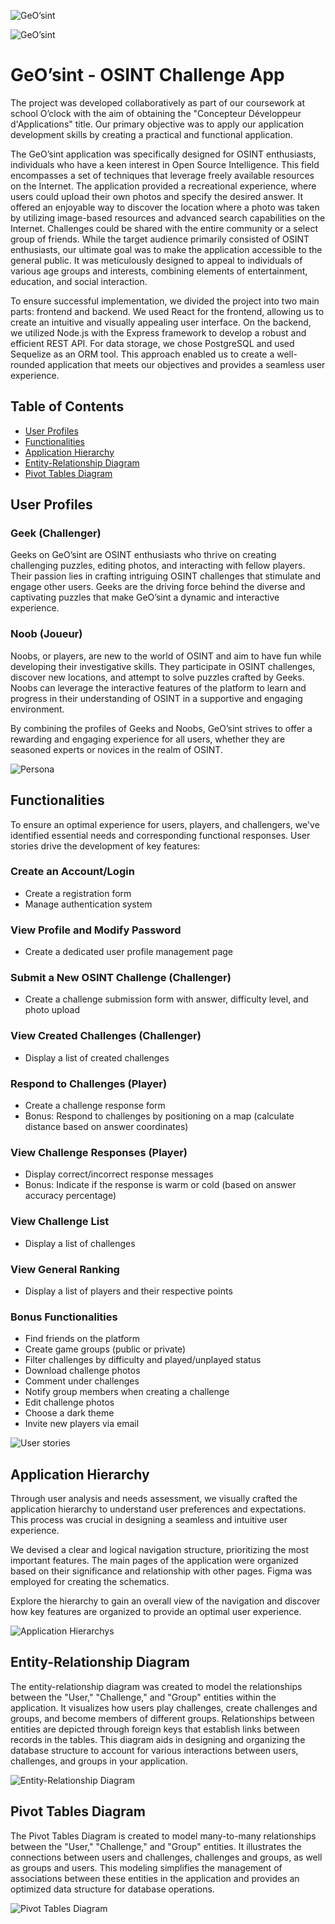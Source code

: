![GeO’sint](/files/background.png)

![GeO’sint](/files/logo-geosint.png)

# GeO’sint - OSINT Challenge App


The project was developed collaboratively as part of our coursework at school O’clock with the aim of obtaining the "Concepteur Développeur d'Applications" title. Our primary objective was to apply our application development skills by creating a practical and functional application.

The GeO’sint application was specifically designed for OSINT enthusiasts, individuals who have a keen interest in Open Source Intelligence. This field encompasses a set of techniques that leverage freely available resources on the Internet. The application provided a recreational experience, where users could upload their own photos and specify the desired answer. It offered an enjoyable way to discover the location where a photo was taken by utilizing image-based resources and advanced search capabilities on the Internet. Challenges could be shared with the entire community or a select group of friends. While the target audience primarily consisted of OSINT enthusiasts, our ultimate goal was to make the application accessible to the general public. It was meticulously designed to appeal to individuals of various age groups and interests, combining elements of entertainment, education, and social interaction.

To ensure successful implementation, we divided the project into two main parts: frontend and backend. We used React for the frontend, allowing us to create an intuitive and visually appealing user interface. On the backend, we utilized Node.js with the Express framework to develop a robust and efficient REST API. For data storage, we chose PostgreSQL and used Sequelize as an ORM tool. This approach enabled us to create a well-rounded application that meets our objectives and provides a seamless user experience.


## Table of Contents
- [User Profiles](#user-profiles)
- [Functionalities](#functionalities)
- [Application Hierarchy](#application-hierarchy)
- [Entity-Relationship Diagram](#entity-relationship-diagram)
- [Pivot Tables Diagram](#pivot-tables-diagram)


## User Profiles

### Geek (Challenger)

Geeks on GeO’sint are OSINT enthusiasts who thrive on creating challenging puzzles, editing photos, and interacting with fellow players. Their passion lies in crafting intriguing OSINT challenges that stimulate and engage other users. Geeks are the driving force behind the diverse and captivating puzzles that make GeO’sint a dynamic and interactive experience.

### Noob (Joueur)

Noobs, or players, are new to the world of OSINT and aim to have fun while developing their investigative skills. They participate in OSINT challenges, discover new locations, and attempt to solve puzzles crafted by Geeks. Noobs can leverage the interactive features of the platform to learn and progress in their understanding of OSINT in a supportive and engaging environment.

By combining the profiles of Geeks and Noobs, GeO’sint strives to offer a rewarding and engaging experience for all users, whether they are seasoned experts or novices in the realm of OSINT.

![Persona](/files/persona.png)


## Functionalities

To ensure an optimal experience for users, players, and challengers, we've identified essential needs and corresponding functional responses. User stories drive the development of key features:

### Create an Account/Login

   - Create a registration form
   - Manage authentication system

### View Profile and Modify Password

   - Create a dedicated user profile management page

### Submit a New OSINT Challenge (Challenger)

   - Create a challenge submission form with answer, difficulty level, and photo upload

### View Created Challenges (Challenger)

   - Display a list of created challenges

### Respond to Challenges (Player)

   - Create a challenge response form
   - Bonus: Respond to challenges by positioning on a map (calculate distance based on answer coordinates)

### View Challenge Responses (Player)

   - Display correct/incorrect response messages
   - Bonus: Indicate if the response is warm or cold (based on answer accuracy percentage)

### View Challenge List

   - Display a list of challenges

### View General Ranking

   - Display a list of players and their respective points

### Bonus Functionalities

   - Find friends on the platform
   - Create game groups (public or private)
   - Filter challenges by difficulty and played/unplayed status
   - Download challenge photos
   - Comment under challenges
   - Notify group members when creating a challenge
   - Edit challenge photos
   - Choose a dark theme
   - Invite new players via email

![User stories](/files/user-stories.png)


## Application Hierarchy

Through user analysis and needs assessment, we visually crafted the application hierarchy to understand user preferences and expectations. This process was crucial in designing a seamless and intuitive user experience.

We devised a clear and logical navigation structure, prioritizing the most important features. The main pages of the application were organized based on their significance and relationship with other pages. Figma was employed for creating the schematics.

Explore the hierarchy to gain an overall view of the navigation and discover how key features are organized to provide an optimal user experience.

![Application Hierarchys](/files/arborescence.png)


## Entity-Relationship Diagram

The entity-relationship diagram was created to model the relationships between the "User," "Challenge," and "Group" entities within the application. It visualizes how users play challenges, create challenges and groups, and become members of different groups. Relationships between entities are depicted through foreign keys that establish links between records in the tables. This diagram aids in designing and organizing the database structure to account for various interactions between users, challenges, and groups in your application.

![Entity-Relationship Diagram](/files/diagramme-entite-relation.png)


## Pivot Tables Diagram

The Pivot Tables Diagram is created to model many-to-many relationships between the "User," "Challenge," and "Group" entities. It illustrates the connections between users and challenges, challenges and groups, as well as groups and users. This modeling simplifies the management of associations between these entities in the application and provides an optimized data structure for database operations.

![Pivot Tables Diagram](/files/diagramme-pivot-tables.png)